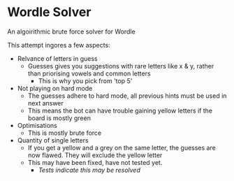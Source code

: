 # Wordle Solver

An algoirithmic brute force solver for Wordle

This attempt ingores a few aspects:

- Relvance of letters in guess
  - Guesses gives you suggestions with rare letters like x & y, rather than priorising vowels and common letters
    - This is why you pick from 'top 5'
- Not playing on hard mode
  - The guesses adhere to hard mode, all previous hints must be used in next answer
  - This means the bot can have trouble gaining yellow letters if the board is mostly green
- Optimisations
  - This is mostly brute force
- Quantity of single letters
  - If you get a yellow and a grey on the same letter, the guesses are now flawed. They will exclude the yellow letter
  - This may have been fixed, have not tested yet.
    - *Tests indicate this may be resolved*
  